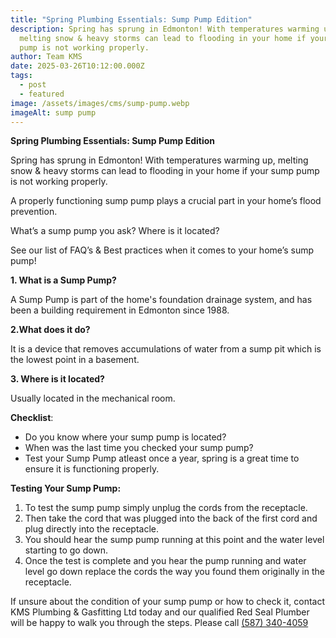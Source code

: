 ```yaml
---
title: "Spring Plumbing Essentials: Sump Pump Edition"
description: Spring has sprung in Edmonton! With temperatures warming up,
  melting snow & heavy storms can lead to flooding in your home if your sump
  pump is not working properly. 
author: Team KMS
date: 2025-03-26T10:12:00.000Z
tags:
  - post
  - featured
image: /assets/images/cms/sump-pump.webp
imageAlt: sump pump
---
```

**Spring Plumbing Essentials: Sump Pump Edition**

Spring has sprung in Edmonton! With temperatures warming up, melting snow & heavy storms can lead to flooding in your home if your sump pump is not working properly. 

A properly functioning sump pump plays a crucial part in your home’s flood prevention.

What’s a sump pump you ask? Where is it located? 

See our list of FAQ’s & Best practices when it comes to your home’s sump pump!

**1. What is a Sump Pump?**

A Sump Pump is part of the home's foundation drainage system, and has been a building requirement in Edmonton since 1988.

**2.What does it do?**

It is a device that removes accumulations of water from a sump pit which is the lowest point in a basement. 

**3. Where is it located?**

Usually located in the mechanical room.  

**Checklist**: 

* Do you know where your sump pump is located? 
* When was the last time you checked your sump pump? 
* Test your Sump Pump atleast once a year, spring is a great time to ensure it is functioning properly. 

**Testing Your Sump Pump:**

1. To test the sump pump simply unplug the cords from the receptacle. 
2. Then take the cord that was plugged into the back of the first cord and plug directly into the receptacle. 
3. You should hear the sump pump running at this point and the water level starting to go down.
4. Once the test is complete and you hear the pump running and water level go down replace the cords the way you found them originally in the receptacle.

If unsure about the condition of your sump pump or how to check it, contact KMS Plumbing & Gasfitting Ltd today and our qualified Red Seal Plumber will be happy to walk you through the steps. Please call [(587) 340-4059](tel:+15873404059)
